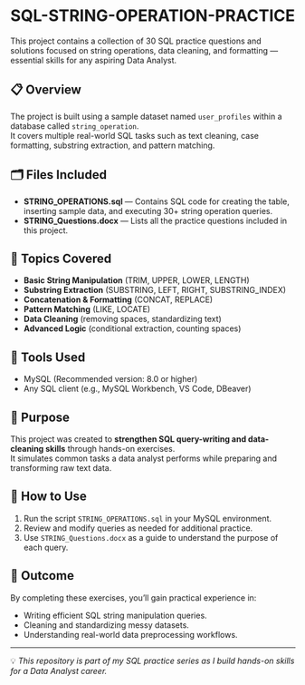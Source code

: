 # SQL-STRING-OPERATION-PRACTICE
This project contains a collection of  30 SQL practice questions and solutions focused on string operations, data cleaning, and formatting  — essential skills for any aspiring Data Analyst.

## 📋 Overview
The project is built using a sample dataset named `user_profiles` within a database called `string_operation`.  
It covers multiple real-world SQL tasks such as text cleaning, case formatting, substring extraction, and pattern matching.

## 🗂️ Files Included
- **STRING_OPERATIONS.sql** — Contains SQL code for creating the table, inserting sample data, and executing 30+ string operation queries.
- **STRING_Questions.docx** — Lists all the practice questions included in this project.

## 🧩 Topics Covered
- **Basic String Manipulation** (TRIM, UPPER, LOWER, LENGTH)
- **Substring Extraction** (SUBSTRING, LEFT, RIGHT, SUBSTRING_INDEX)
- **Concatenation & Formatting** (CONCAT, REPLACE)
- **Pattern Matching** (LIKE, LOCATE)
- **Data Cleaning** (removing spaces, standardizing text)
- **Advanced Logic** (conditional extraction, counting spaces)

## 🧰 Tools Used
- MySQL (Recommended version: 8.0 or higher)
- Any SQL client (e.g., MySQL Workbench, VS Code, DBeaver)

## 🎯 Purpose
This project was created to **strengthen SQL query-writing and data-cleaning skills** through hands-on exercises.  
It simulates common tasks a data analyst performs while preparing and transforming raw text data.

## 🚀 How to Use
1. Run the script `STRING_OPERATIONS.sql` in your MySQL environment.
2. Review and modify queries as needed for additional practice.
3. Use `STRING_Questions.docx` as a guide to understand the purpose of each query.

## 🏁 Outcome
By completing these exercises, you’ll gain practical experience in:
- Writing efficient SQL string manipulation queries.
- Cleaning and standardizing messy datasets.
- Understanding real-world data preprocessing workflows.

---

💡 *This repository is part of my SQL practice series as I build hands-on skills for a Data Analyst career.*
